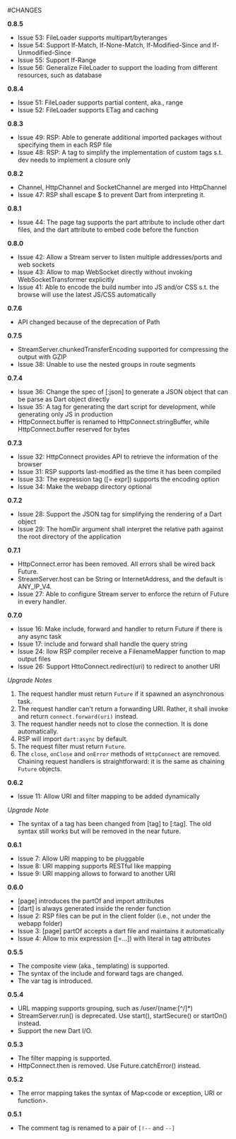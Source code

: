 #CHANGES

**0.8.5**

* Issue 53: FileLoader supports multipart/byteranges
* Issue 54: Support If-Match, If-None-Match, If-Modified-Since and If-Unmodified-Since
* Issue 55: Support If-Range
* Issue 56: Generalize FileLoader to support the loading from different resources, such as database

**0.8.4**

* Issue 51: FileLoader supports partial content, aka., range
* Issue 52: FileLoader supports ETag and caching

**0.8.3**

* Issue 49: RSP: Able to generate additional imported packages without specifying them in each RSP file
* Issue 48: RSP: A tag to simplify the implementation of custom tags s.t. dev needs to implement a closure only

**0.8.2**

* Channel, HttpChannel and SocketChannel are merged into HttpChannel
* Issue 47: RSP shall escape $ to prevent Dart from interpreting it.

**0.8.1**

* Issue 44: The page tag supports the part attribute to include other dart files, and the dart attribute to embed code before the function

**0.8.0**

* Issue 42: Allow a Stream server to listen multiple addresses/ports and web sockets
* Issue 43: Allow to map WebSocket directly without invoking WebSocketTransformer explicitly
* Issue 41: Able to encode the build number into JS and/or CSS s.t. the browse will use the latest JS/CSS automatically

**0.7.6**

* API changed because of the deprecation of Path

**0.7.5**

* StreamServer.chunkedTransferEncoding supported for compressing the output with GZIP
* Issue 38: Unable to use the nested groups in route segments

**0.7.4**

* Issue 36: Change the spec of [:json] to generate a JSON object that can be parse as Dart object directly
* Issue 35: A tag for generating the dart script for development, while generating only JS in production
* HttpConnect.buffer is renamed to HttpConnect.stringBuffer, while HttpConnect.buffer reserved for bytes

**0.7.3**

* Issue 32: HttpConnect provides API to retrieve the information of the browser
* Issue 31: RSP supports last-modified as the time it has been compiled
* Issue 33: The expression tag ([= expr]) supports the encoding option
* Issue 34: Make the webapp directory optional

**0.7.2**

* Issue 28: Support the JSON tag for simplifying the rendering of a Dart object
* Issue 29: The homDir argument shall interpret the relative path against the root directory of the application

**0.7.1**

* HttpConnect.error has been removed. All errors shall be wired back Future.
* StreamServer.host can be String or InternetAddress, and the default is ANY_IP_V4.
* Issue 27: Able to configure Stream server to enforce the return of Future in every handler.

**0.7.0**

* Issue 16: Make include, forward and handler to return Future if there is any async task
* Issue 17: include and forward shall handle the query string
* Issue 24: llow RSP compiler receive a FilenameMapper function to map output files
* Issue 26: Support HttoConnect.redirect(uri) to redirect to another URI

*Upgrade Notes*

1. The request handler must return `Future` if it spawned an asynchronous task.
2. The request handler can't return a forwarding URI. Rather, it shall invoke and return `connect.forward(uri)` instead.
3. The request handler needs not to close the connection. It is done automatically.
4. RSP will import `dart:async` by default.
5. The request filter must return `Future`.
6. The `close`, `onClose` and `onError` methods of `HttpConnect` are removed. Chaining request handlers is straightforward: it is the same as chaining `Future` objects.

**0.6.2**

* Issue 11: Allow URI and filter mapping to be added dynamically

*Upgrade Note*

* The syntax of a tag has been changed from [tag] to [:tag]. The old syntax still works
but will be removed in the near future.

**0.6.1**

* Issue 7: Allow URI mapping to be pluggable
* Issue 8: URI mapping supports RESTful like mapping
* Issue 9: URI mapping allows to forward to another URI

**0.6.0**

* [page] introduces the partOf and import attributes
* [dart] is always generated inside the render function
* Issue 2: RSP files can be put in the client folder (i.e., not under the webapp folder)
* Issue 3: [page] partOf accepts a dart file and maintains it automatically
* Issue 4: Allow to mix expression ([=...]) with literal in tag attributes

**0.5.5**

* The composite view (aka., templating) is supported.
* The syntax of the include and forward tags are changed.
* The var tag is introduced.

**0.5.4**

* URL mapping supports grouping, such as /user/(name:[^/]*)
* StreamServer.run() is deprecated. Use start(), startSecure() or startOn() instead.
* Support the new Dart I/O.

**0.5.3**

* The filter mapping is supported.
* HttpConnect.then is removed. Use Future.catchError() instead.

**0.5.2**

* The error mapping takes the syntax of Map<code or exception, URI or function>.

**0.5.1**

* The comment tag is renamed to a pair of `[!--` and `--]`
